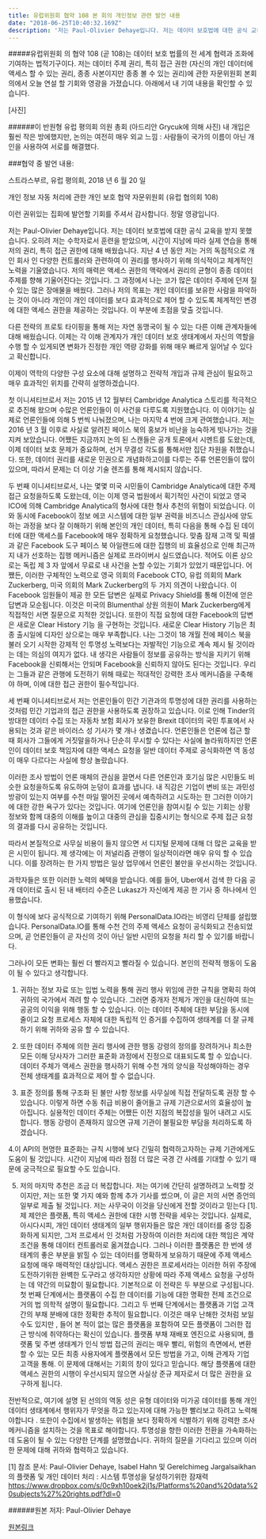 ```yaml
---
title: 유럽위원회 협약 108 본 회의 개인정보 관련 발언 내용
date: "2018-06-25T10:40:32.169Z"
description: '저는 Paul-Olivier Dehaye입니다. 저는 데이터 보호법에 대한 공식 교육을 받지 못했습니다. 오히려 저는 수학자로서 훈련을 받았으며, 시간이 지남에 따라...'
---
```



#####유럽위원회 의 협약 108 (곧 108)는 데이터 보호 법률의 전 세계 협력과 조화에 기여하는 법적기구이다. 저는 데이터 주제 권리, 특히 접근 권한 (자신의 개인 데이터에 액세스 할 수 있는 권리, 종종 사본이지만 종종 볼 수 있는 권리)에 관한 자문위원회 본회의에서 오늘 연설 할 기회와 영광을 가졌습니다. 아래에서 내 기여 내용을 확인할 수 있습니다.

[사진]

######이 반원형 유럽 평의회 의원 총회 (아드리안 Grycuk에 의해 사진) 내 개입은 훨씬 작은 방에했지만, 논의는 여전히 매우 외교 느낌 : 사람들이 국가의 이름이 아닌 개인을 사용하여 서로를 해결했다.


###협약 중 발언 내용:


스트라스부르, 유럽 평의회, 2018 년 6 월 20 일

개인 정보 자동 처리에 관한 개인 보호 협약 자문위원회 (유럽 협의회 108)

이런 권위있는 집회에 발언할 기회를 주셔서 감사합니다. 정말 영광입니다.

저는 Paul-Olivier Dehaye입니다. 저는 데이터 보호법에 대한 공식 교육을 받지 못했습니다. 오히려 저는 수학자로서 훈련을 받았으며, 시간이 지남에 따라 실제 연습을 통해 저의 권리, 특히 접근 권한에 대해 배웠습니다. 지난 4 년 동안 저는 거의 독점적으로 개인 회사 인 다양한 컨트롤러와 관련하여 이 권리를 행사하기 위해 의식적이고 체계적인 노력을 기울였습니다. 저의 매력은 액세스 권한의 맥락에서 권리의 균형이 종종 데이터 주제를 향해 기울어진다는 것입니다. 그 과정에서 나는 코가 많은 데이터 주제에 던져 질 수 있는 많은 장애물을 배웠다. 그러나 저의 목표는 개인 데이터를 보유한 사람을 파악하는 것이 아니라 개인이 개인 데이터를 보다 효과적으로 제어 할 수 있도록 체계적인 변경에 대한 액세스 권한을 제공하는 것입니다. 이 부분에 초점을 맞출 것입니다.

다른 전략의 프로토 타이핑을 통해 저는 자연 동맹국이 될 수 있는 다른 이해 관계자들에 대해 배웠습니다. 이제는 각 이해 관계자가 개인 데이터 보호 생태계에서 자신의 역할을 수행 할 수 있게되면 변화가 진정한 개인 역량 강화를 위해 매우 빠르게 일어날 수 있다고 확신합니다.

이제이 역학의 다양한 구성 요소에 대해 설명하고 전략적 개입과 규제 관심이 필요하고 매우 효과적인 위치를 간략히 설명하겠습니다.

첫 이니셔티브로서 저는 2015 년 12 월부터 Cambridge Analytica 스토리를 적극적으로 추진해 왔으며 수많은 언론인들이 이 사건을 다루도록 지원했습니다. 이 이야기는 실제로 언론인들에 의해 5 번씩 나눠졌으며, 나는 마지막 4 번에 크게 관여했습니다. 저는 2016 년 3 월 이후로 사실로 알려진 페이스 북의 홍보가 비난을 능숙하게 빗나가는 것을 지켜 보았습니다. 어쨌든 지금까지 논의 된 스캔들은 공개 토론에서 시멘트를 도왔는데, 이제 데이터 보호 문제가 중요하며, 선거 무결성 각도를 통해서만 집단 차원을 취했습니다. 또한, 데이터 권리를 새로운 민권으로 개념화하고이를 다루는 주류 언론인들이 많이 있으며, 따라서 문제는 더 이상 기술 렌즈를 통해 제시되지 않습니다.

두 번째 이니셔티브로서, 나는 몇몇 미국 시민들이 Cambridge Analytica에 대한 주제 접근 요청을하도록 도왔는데, 이는 이제 영국 법원에서 획기적인 사건이 되었고 영국 ICO에 의해 Cambridge Analytica의 형사에 대한 형사 추천의 위협이 되었습니다. 이와 동시에 Facebook이 정보 에코 시스템에 대한 일부 권력을 비즈니스 관심사에 양도하는 과정을 보다 잘 이해하기 위해 본인의 개인 데이터, 특히 다음을 통해 수집 된 데이터에 대한 액세스를 Facebook에 매우 정확하게 요청했습니다. 맞춤 잠재 고객 및 픽셀과 같은 Facebook 도구 페이스 북 아일랜드에 대한 집행의 비 효율성으로 인해 최근까지 내가 선호하는 집행 메커니즘은 실제로 프라이버시 실드였습니다. 적어도 이론 상으로는 독립 제 3 자 앞에서 무료로 내 사건을 논할 수있는 기회가 있었기 때문입니다. 어쨌든, 이러한 구체적인 노력으로 영국 의회의 Facebook CTO, 유럽 의회의 Mark Zuckerberg, 미국 의회의 Mark Zuckerberg의 두 가지 의견이 나왔습니다. 이 Facebook 임원들이 제공 한 모든 답변은 실제로 Privacy Shield를 통해 이전에 얻은 답변과 모순됩니다. 이것은 미국의 Blumenthal 상원 의원이 Mark Zuckerberg에게 직접적인 서면 질문으로 지적한 것입니다. 또한이 직접 요청에 대한 Facebook의 답변은 새로운 Clear History 기능 을 구현하는 것입니다. 새로운 Clear History 기능은 최종 출시일에 디자인 상으로는 매우 부족합니다. 나는 그것이 18 개월 전에 페이스 북을 불러 오기 시작한 강제적 인 투명성 노력보다는 자발적인 기능으로 계속 제시 될 것이라는 데는 의심의 여지가 없다. 내 생각은 사람들이 정보를 공유하는 방식을 지키기 위해 Facebook을 신뢰해서는 안되며 Facebook을 신뢰하지 않아도 된다는 것입니다. 우리는 그들과 같은 관행에 도전하기 위해 때로는 적대적인 강력한 조사 메커니즘을 구축해야 하며, 이에 대한 접근 권한이 필수적입니다.

세 번째 이니셔티브로서 저는 언론인들이 민간 기관과의 투명성에 대한 권리를 사용하는 것처럼 민간 기업과의 접근 권한을 사용하도록 권장하고 있습니다. 이로 인해 Tinder의 방대한 데이터 수집 또는 자동차 보험 회사가 보유한 Brexit 데이터의 국민 투표에서 사용되는 것과 같은 바이러스 성 기사가 몇 개나 생겼습니다. 언론인들은 언론에 접근 할 때 회사가 그들에게 거짓말을하거나 단순히 무시할 수 있다는 사실에 놀라워하지만 언론인이 데이터 보호 책임자에 대한 액세스 요청을 일반 데이터 주제로 공식화하면 역 동성이 매우 다르다는 사실에 항상 놀랐습니다.

이러한 조사 방법이 언론 매체의 관심을 끌면서 다른 언론인과 호기심 많은 시민들도 비슷한 요청을하도록 유도하여 눈덩이 효과를 냅니다. 내 직감은 기업이 변비 또는 과민성 방광이 있는지 여부를 수천 마일 떨어진 곳에서 예측하려고 시도하는 한 그러한 이야기에 대한 강한 욕구가 있다는 것입니다. 여기에 언론인을 참여시킬 수 있는 기회는 상황 정보와 함께 대중의 이해를 높이고 대중의 관심을 집중시키는 형식으로 주제 접근 요청의 결과를 다시 공유하는 것입니다.

따라서 본질적으로 사무실 비용이 들지 않으면 서 디지털 문제에 대해 더 많은 교육을 받은 시민이 됩니다. 제 생각에는 이 저널리즘 관행이 일상적이라면 매우 유익 할 수 있습니다. 이를 장려하는 한 가지 방법은 일상 업무에서 언론인 불만을 우선시하는 것입니다.

과학자들은 또한 이러한 노력의 혜택을 받습니다. 예를 들어, Uber에서 검색 한 다음 공개 데이터로 출시 된 내 배터리 수준은 Lukasz가 자신에게 제공 한 기사 중 하나에서 인용했습니다.

이 형식에 보다 공식적으로 기여하기 위해 PersonalData.IO라는 비영리 단체를 설립했습니다. PersonalData.IO를 통해 수천 건의 주제 액세스 요청이 공식화되고 전송되었으며, 곧 언론인들이 곧 자신의 것이 아닌 일반 시민의 요청을 처리 할 수 있기를 바랍니다.

그러나이 모든 변화는 훨씬 더 빨라지고 빨라질 수 있습니다. 본인의 전략적 행동이 도움이 될 수 있다고 생각합니다.

1. 귀하는 정보 자료 또는 입법 노력을 통해 권리 행사 위임에 관한 규칙을 명확히 하여 귀하의 국가에서 격려 할 수 있습니다. 그러면 중개자 전체가 개인을 대신하여 또는 공공의 이익을 위해 행동 할 수 있습니다. 이는 데이터 주체에 대한 부담을 동시에 줄이고 요청 프로세스 자체에 대한 독립적 인 증거를 수집하여 생태계를 더 잘 규제하기 위해 귀하와 공유 할 수 있습니다.

2. 또한 데이터 주체에 의한 권리 행사에 관한 행동 강령의 정의를 장려하거나 최소한 모든 이해 당사자가 그러한 표준화 과정에서 진정으로 대표되도록 할 수 있습니다. 데이터 주체가 액세스 권한을 행사하기 위해 수천 개의 양식을 작성해야하는 경우 전체 생태계를 효과적으로 제어 할 수 없습니다.

3. 표준 정의를 통해 구조화 된 불만 사항 정보를 사무실에 직접 전달하도록 권장 할 수 있습니다. 이렇게 하면 수동 취급 비용이 줄어들고 규제 기관으로서의 효율성이 높아집니다. 실용적인 데이터 주체는 어쨌든 이전 지점의 복잡성을 밀어 내려고 시도합니다. 행동 강령이 존재하지 않으면 규제 기관이 불필요한 부담을 처리하도록 하겠습니다.

4.이 API의 현명한 표준화는 규칙 시행에 보다 긴밀히 협력하고자하는 규제 기관에게도 도움이 될 것입니다. 시간이 지남에 따라 점점 더 많은 국경 간 사례를 기대할 수 있기 때문에 궁극적으로 필요할 수도 있습니다.

5. 저의 마지막 추천은 조금 더 복잡합니다. 저는 여기에 간단히 설명하려고 노력할 것이지만, 저는 또한 몇 가지 예와 함께 추가 기사를 썼으며, 이 글은 저의 서면 증언의 일부로 제출 될 것입니다. 저는 사무국이 이것을 당신에게 전할 것이라고 믿는다 [1]. 제 제안은 플랫폼, 특히 액세스 권한에 대한 시행 전략을 세우는 것입니다. 실제로, 아시다시피, 개인 데이터 생태계의 일부 행위자들은 많은 개인 데이터를 중앙 집중화하게 되지만, 그저 프로세서 인 것처럼 가장하여 이러한 처리에 대한 책임은 계약 조건을 통해 데이터 컨트롤러로 옮겨졌습니다. 그러나 이러한 플랫폼은 한 번에 생태계의 좋은 부분을 밝힐 수 있는 데이터를 명확하게 보유하기 때문에 주제 액세스 요청에 매우 매력적인 대상입니다. 액세스 권한은 프로세서라는 이러한 허위 주장에 도전하기위한 완벽한 도구라고 생각하지만 상황에 따라 주제 액세스 요청을 구성하는 데 약간의 미묘함이 필요합니다. 기본적으로 이 전략은 두 부분으로 구성됩니다. 첫 번째 단계에서는 플랫폼이 수집 한 데이터를 기능에 대한 명확한 전제 조건으로 거의 법 의학적 설명이 필요합니다. 그리고 두 번째 단계에서는 플랫폼과 기업 고객 간의 부채 분배에 대한 정확한 추적이 필요합니다. 이것은 매우 난해한 것처럼 보일 수도 있지만 , 들어 본 적이 없는 많은 플랫폼을 포함하여 모든 플랫폼이 그러한 접근 방식에 취약하다는 확신이 있습니다. 플랫폼 부채 재배포 엔진으로 사용되며, 플랫폼 및 주변 생태계가 인식 방법 접근의 권리는 매우 빨리, 위험의 측면에서, 변환 할 수 있는 모든 최종 사용자에게 플랫폼에서 모든 방법을 가고, 이해 관계자 기업 고객을 통해. 이 문제에 대해서는 기회의 창이 있다고 믿습니다. 해당 플랫폼에 대한 액세스 권한의 시행이 우선시되지 않으면 사실상 준규 제자로서 더 많은 권한을 요구하게 됩니다.

전반적으로, 여기에 설명 된 선의의 역동 성은 유형 데이터와 미가공 데이터를 통해 개인 데이터 생태계에서 행위자가 무엇을 하고 있는지에 대해 가능한 빨리보고 하려고 노력해야합니다 . 또한이 수집에서 발생하는 위험을 보다 정확하게 식별하기 위해 강력한 조사 메커니즘을 설치하는 것을 목표로 해야합니다. 투명성을 향한 이러한 전환을 가속화하는 데 도움이 될 수 있는 다양한 단계를 설명했습니다. 귀하의 질문을 기다리고 있으며 이러한 문제에 대해 귀하와 협력하고 있습니다.


[1] 참조 문서: Paul-Olivier Dehaye, Isabel Hahn 및 Gerelchimeg Jargalsaikhan의 플랫폼 및 개인 데이터 처리 : 시스템 투명성을 달성하기위한 잠재력 https://www.dropbox.com/s/0c9xh10oek2jl1s/Platforms%20and%20data%20subjects%27%20rights.pdf?dl=0


######원본 저자: Paul-Olivier Dehaye


[원본링크](https://medium.com/personaldata-io/testimony-at-council-of-europes-convention-108-plenary-336d4081416c)



